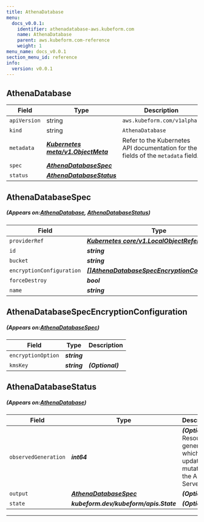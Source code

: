 ```yaml
---
title: AthenaDatabase
menu:
  docs_v0.0.1:
    identifier: athenadatabase-aws.kubeform.com
    name: AthenaDatabase
    parent: aws.kubeform.com-reference
    weight: 1
menu_name: docs_v0.0.1
section_menu_id: reference
info:
  version: v0.0.1
---
```


## AthenaDatabase
| Field | Type | Description |
| ------ | ----- | ----------- |
| `apiVersion` | string | `aws.kubeform.com/v1alpha1` |
|    `kind` | string | `AthenaDatabase` |
| `metadata` | ***[Kubernetes meta/v1.ObjectMeta](https://kubernetes.io/docs/reference/generated/kubernetes-api/v1.13/#objectmeta-v1-meta)***|Refer to the Kubernetes API documentation for the fields of the `metadata` field.|
| `spec` | ***[AthenaDatabaseSpec](#AthenaDatabaseSpec)***||
| `status` | ***[AthenaDatabaseStatus](#AthenaDatabaseStatus)***||
## AthenaDatabaseSpec
##### (Appears on:[AthenaDatabase](#AthenaDatabase), [AthenaDatabaseStatus](#AthenaDatabaseStatus))
| Field | Type | Description |
| ------ | ----- | ----------- |
| `providerRef` | ***[Kubernetes core/v1.LocalObjectReference](https://kubernetes.io/docs/reference/generated/kubernetes-api/v1.13/#localobjectreference-v1-core)***||
| `id` | ***string***||
| `bucket` | ***string***||
| `encryptionConfiguration` | ***[[]AthenaDatabaseSpecEncryptionConfiguration](#AthenaDatabaseSpecEncryptionConfiguration)***| ***(Optional)*** |
| `forceDestroy` | ***bool***| ***(Optional)*** |
| `name` | ***string***||
## AthenaDatabaseSpecEncryptionConfiguration
##### (Appears on:[AthenaDatabaseSpec](#AthenaDatabaseSpec))
| Field | Type | Description |
| ------ | ----- | ----------- |
| `encryptionOption` | ***string***||
| `kmsKey` | ***string***| ***(Optional)*** |
## AthenaDatabaseStatus
##### (Appears on:[AthenaDatabase](#AthenaDatabase))
| Field | Type | Description |
| ------ | ----- | ----------- |
| `observedGeneration` | ***int64***| ***(Optional)*** Resource generation, which is updated on mutation by the API Server.|
| `output` | ***[AthenaDatabaseSpec](#AthenaDatabaseSpec)***| ***(Optional)*** |
| `state` | ***kubeform.dev/kubeform/apis.State***| ***(Optional)*** |
---
